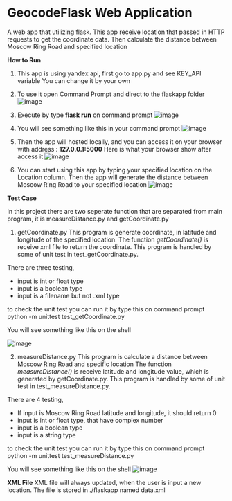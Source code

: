 # GeocodeFlask Web Application
A web app that utilizing flask. This app receive location that passed in HTTP requests to get the coordinate data. Then calculate the distance between Moscow Ring Road  and specified location

**How to Run**
1. This app is using yandex api, first go to app.py and see KEY_API variable
You can change it by your own

2. To use it open Command Prompt and direct to the flaskapp folder
![image](https://user-images.githubusercontent.com/36868806/123754529-326c4980-d8e5-11eb-978b-633cb4514266.png)


3. Execute by type **flask run** on command prompt
![image](https://user-images.githubusercontent.com/36868806/123751979-8b86ae00-d8e2-11eb-8c5a-86ec3902d0ed.png)


4. You will see something like this in your command prompt
![image](https://user-images.githubusercontent.com/36868806/123755175-db1aa900-d8e5-11eb-955e-e90abdf1c80e.png)

5. Then the app will hosted locally, and you can access it on your browser with address : **127.0.0.1:5000**
Here is what your browser show after access it
![image](https://user-images.githubusercontent.com/36868806/123752412-f506bc80-d8e2-11eb-9658-a0549650d5ce.png)


6. You can start using this app by typing your specified location on the Location column. 
Then the app will generate the distance between Moscow Ring Road to your specified location
![image](https://user-images.githubusercontent.com/36868806/123752624-2c756900-d8e3-11eb-9a34-7d40c5e5e36b.png)




**Test Case**

In this project there are two seperate function that are separated from main program, it is measureDistance.py and getCoordinate.py

1. getCoordinate.py
This program is generate coordinate, in latitude and longitude of the specified location. 
The function _getCoordinate()_ is receive xml file to return the coordinate. 
This program is handled by some of unit test in test_getCoordinate.py.

There are three testing, 
- input is int or float type
- input is a boolean type
- input is a filename but not .xml type

to check the unit test you can run it by type this on command prompt
python -m unittest test_getCoordinate.py

You will see something like this on the shell

![image](https://user-images.githubusercontent.com/36868806/123753611-3ea3d700-d8e4-11eb-99b0-368b013d3f14.png)


2. measureDistance.py
This program is calculate a distance between Moscow Ring Road and specific location 
The function _measureDistance()_ is receive latitude and longitude value, which is generated by getCoordinate.py. 
This program is handled by some of unit test in test_measureDistance.py.

There are 4 testing, 
- If input is Moscow Ring Road latitude and longitude, it should return 0
- input is int or float type, that have complex number
- input is a boolean type
- input is a string type

to check the unit test you can run it by type this on command prompt
python -m unittest test_measureDistance.py

You will see something like this on the shell
![image](https://user-images.githubusercontent.com/36868806/123754409-0d77d680-d8e5-11eb-9f91-248a333368aa.png)

**XML File**
XML file will always updated, when the user is input a new location. The file is stored in ./flaskapp named data.xml
